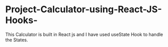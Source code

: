 # Project-Calculator-using-React-JS-Hooks-
This Calculator is built in React js and I have used useState Hook to handle the States.
